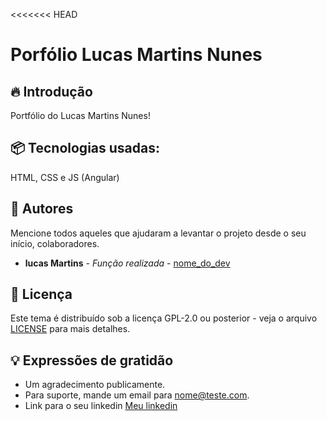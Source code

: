 <<<<<<< HEAD
# Porfólio Lucas Martins Nunes


## 🔥 Introdução

Portfólio do Lucas Martins Nunes!

## 📦 Tecnologias usadas:

HTML, CSS e JS (Angular)

## 👷 Autores

Mencione todos aqueles que ajudaram a levantar o projeto desde o seu início, colaboradores.

* **lucas Martins** - *Função realizada* - [nome_do_dev](https://github.com/link_do_Perfil)

## 📄 Licença

Este tema é distribuído sob a licença GPL-2.0 ou posterior - veja o arquivo [LICENSE](LICENSE) para mais detalhes.


## 💡 Expressões de gratidão

* Um agradecimento publicamente.
* Para suporte, mande um email para nome@teste.com.
* Link para o seu linkedin [Meu linkedin](https://url_do_link)